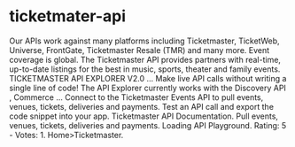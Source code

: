 # ticketmater-api
Our APIs work against many platforms including Ticketmaster, TicketWeb, Universe, FrontGate, Ticketmaster Resale (TMR) and many more. Event coverage is global.
The Ticketmaster API provides partners with real-time, up-to-date listings for the best in music, sports, theater and family events.
TICKETMASTER API EXPLORER V2.0 ... Make live API calls without writing a single line of code! The API Explorer currently works with the Discovery API , Commerce ...
Connect to the Ticketmaster Events API to pull events, venues, tickets, deliveries and payments. Test an API call and export the code snippet into your app.
Ticketmaster API Documentation. Pull events, venues, tickets, deliveries and payments. Loading API Playground. Rating: 5 - Votes: 1. Home>Ticketmaster.
